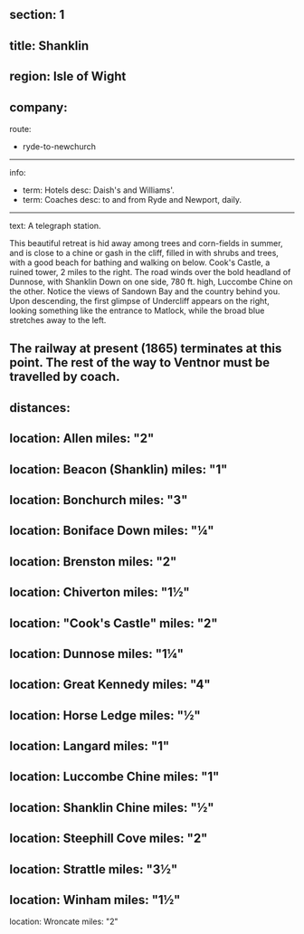 section: 1
----
title: Shanklin
----
region: Isle of Wight
----
company:
----
route:
- ryde-to-newchurch
----
info:
- term: Hotels
  desc: Daish's and Williams'.
- term: Coaches
  desc: to and from Ryde and Newport, daily.
----
text: A telegraph station.

This beautiful retreat is hid away among trees and corn-fields in summer, and is close to a chine or gash in the cliff, filled in with shrubs and trees, with a good beach for bathing and walking on below. Cook's Castle, a ruined tower, 2 miles to the right. The road winds over the bold headland of Dunnose, with Shanklin Down on one side, 780 ft. high, Luccombe Chine on the other. Notice the views of Sandown Bay and the country behind you. Upon descending, the first glimpse of Undercliff appears on the right, looking something like the entrance to Matlock, while the broad blue stretches away to the left.

The railway at present (1865) terminates at this point. The rest of the way to Ventnor must be travelled by coach.
----
distances:
-
  location: Allen
  miles: "2"
-
  location: Beacon (Shanklin)
  miles: "1"
-
  location: Bonchurch
  miles: "3"
-
  location: Boniface Down
  miles: "¼"
-
  location: Brenston
  miles: "2"
-
  location: Chiverton
  miles: "1½"
-
  location: "Cook's Castle"
  miles: "2"
-
  location: Dunnose
  miles: "1¼"
-
  location: Great Kennedy
  miles: "4"
-
  location: Horse Ledge
  miles: "½"
-
  location: Langard
  miles: "1"
-
  location: Luccombe Chine
  miles: "1"
-
  location: Shanklin Chine
  miles: "½"
-
  location: Steephill Cove
  miles: "2"
-
  location: Strattle
  miles: "3½"
-
  location: Winham
  miles: "1½"
-
  location: Wroncate
  miles: "2"
